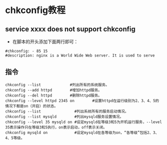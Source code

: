 # chkconfig教程

## service xxxx does not support chkconfig
* 在脚本的开头添加下面两行即可：
```
#chkconfig: - 85 15
#description: nginx is a World Wide Web server. It is used to serve
```

## 指令
```
chkconfig --list             #列出所有的系统服务。
chkconfig --add httpd        #增加httpd服务。
chkconfig --del httpd        #删除httpd服务。
chkconfig --level httpd 2345 on        #设置httpd在运行级别为2、3、4、5的情况下都是on（开启）的状态。
chkconfig --list               #列出系统所有的服务启动情况。
chkconfig --list mysqld        #列出mysqld服务设置情况。
chkconfig --level 35 mysqld on #设定mysqld在等级3和5为开机运行服务，--level 35表示操作只在等级3和5执行，on表示启动，off表示关闭。
chkconfig mysqld on            #设定mysqld在各等级为on，“各等级”包括2、3、4、5等级。
```
